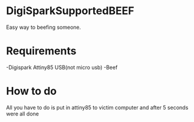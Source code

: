 # DigiSparkSupportedBEEF
Easy way to beefing someone.


# Requirements
-Digispark Attiny85 USB(not micro usb)
-Beef

# How to do
All you have to do is put in attiny85 to victim computer and after 5 seconds were all done
